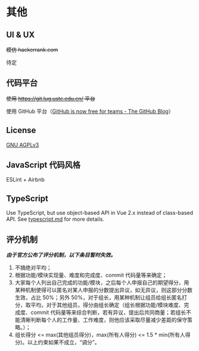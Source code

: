 # 其他

## UI & UX

<del>模仿 hackerrank.com</del>

待定

## 代码平台

<del>使用 https://git.lug.ustc.edu.cn/ 平台</del>

使用 GitHub 平台（[GitHub is now free for teams - The GitHub Blog](https://github.blog/2020-04-14-github-is-now-free-for-teams/)）

## License

[GNU AGPLv3](https://opensource.org/licenses/AGPL-3.0)

## JavaScript 代码风格

ESLint + Airbnb

## TypeScript

Use TypeScript, but use object-based API in Vue 2.x instead of class-based API. See [typescript.md](./discuss/typescript.md) for more details.

## 评分机制

***由于官方公布了评分机制，以下条目暂时失效。***

1. 不搞绝对平均；
2. 根据功能/模块实现量、难度和完成度、commit 代码量等来确定；
3. 大家每个人列出自己完成的功能/模块，之后每个人申报自己的期望得分，用某种机制使得可以匿名对某人申报的分数提出异议，如无异议，则这部分分数生效，占比 50%；另外 50%，对于组长，用某种机制让组员给组长匿名打分，取平均，对于其他组员，得分由组长确定（组长根据功能/模块难度、完成度、commit 代码量等来综合判断，若有异议，提出后共同商量；若组长不能清晰判断每个人的工作量、工作难度，则他应该采取尽量减少差距的保守策略。）；
4. 组长得分 <= max(其他组员得分)，max(所有人得分) <= 1.5 * min(所有人得分)。以上约束如果不成立，“调分”。